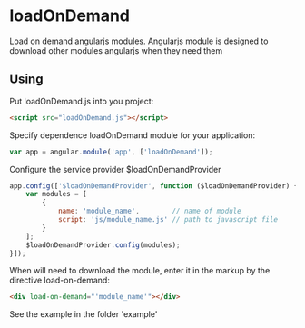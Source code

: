 loadOnDemand
============

Load on demand angularjs modules. Angularjs module is designed to download other modules angularjs when they need them

Using
-----
Put loadOnDemand.js into you project:

```html
<script src="loadOnDemand.js"></script>
```
Specify dependence loadOnDemand module for your application:

```javascript
var app = angular.module('app', ['loadOnDemand']);
```

Configure the service provider $loadOnDemandProvider

```javascript
app.config(['$loadOnDemandProvider', function ($loadOnDemandProvider) {
	var modules = [
        {
            name: 'module_name',		// name of module
            script: 'js/module_name.js' // path to javascript file
        }
	];
	$loadOnDemandProvider.config(modules);
}]);
```

When will need to download the module, enter it in the markup by the directive load-on-demand:

```html
<div load-on-demand="'module_name'"></div>
```

See the example in the folder 'example'